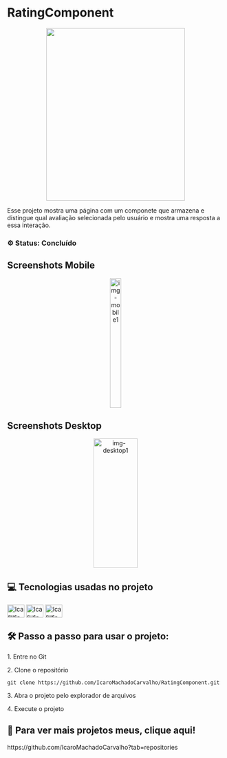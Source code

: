<h1>RatingComponent</h1>

<p align="center"><img src="" width="80%" height="400/"></p>


<p id="description">Esse projeto mostra uma página com um componete que armazena e distingue qual avaliação selecionada pelo usuário e mostra uma resposta a essa interação.</p>

<h3>⚙️ Status: Concluído</h3>

<h2>Screenshots Mobile</h2>
<div align="center">
  <img src="" alt="img-mobile1" width="22.5%" height="300/">
</div>
<h2>Screenshots Desktop</h2>
<div align="center">
  <img src="" alt="img-desktop1" width="45%" height="300/">
</div>

<h2>💻 Tecnologias usadas no projeto</h2>

<div style="display:inline_block; margin-top: 20px">
  <img align="center" alt="Icarus-HTML" height="30" width="40" src="https://cdn.jsdelivr.net/gh/devicons/devicon/icons/html5/html5-original.svg">
  <img align="center" alt="Icarus-CSS" height="30" width="40" src="https://cdn.jsdelivr.net/gh/devicons/devicon/icons/css3/css3-original.svg">
  <img align="center" alt="Icarus-JS" height="30" width="40" src="https://cdn.jsdelivr.net/gh/devicons/devicon/icons/javascript/javascript-original.svg">                       
</div>

<h2>🛠️ Passo a passo para usar o projeto:</h2>

<p>1. Entre no Git</p>

<p>2. Clone o repositório</p>

```
git clone https://github.com/IcaroMachadoCarvalho/RatingComponent.git
```

<p>3. Abra o projeto pelo explorador de arquivos</p>

<p>4. Execute o projeto</p>


<h2>🚀 Para ver mais projetos meus, clique aqui!</h2>
https://github.com/IcaroMachadoCarvalho?tab=repositories
